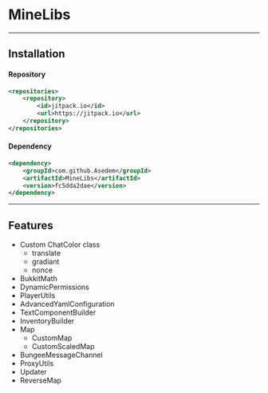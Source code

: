 # MineLibs

<hr>

## Installation

#### Repository
```xml
<repositories>
    <repository>
        <id>jitpack.io</id>
        <url>https://jitpack.io</url>
    </repository>
</repositories>
```

#### Dependency
```xml
<dependency>
    <groupId>com.github.Asedem</groupId>
    <artifactId>MineLibs</artifactId>
    <version>fc5dda2dae</version>
</dependency>
```

<hr>

## Features

- Custom ChatColor class
  - translate
  - gradiant
  - nonce
- BukkitMath
- DynamicPermissions
- PlayerUtils
- AdvancedYamlConfiguration
- TextComponentBuilder
- InventoryBuilder
- Map
  - CustomMap
  - CustomScaledMap
- BungeeMessageChannel
- ProxyUtils
- Updater
- ReverseMap
